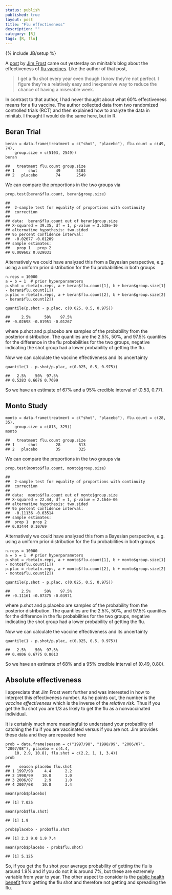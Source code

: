 ```yaml
---
status: publish
published: true
layout: post
title: "Flu effectiveness"
description: ""
category: [R]
tags: [R, flu]
---
```

{% include JB/setup %}
 
 
 
A [post](http://blog.minitab.com/blog/adventures-in-statistics/how-effective-are-flu-shots) by [Jim Frost](http://blog.minitab.com/blog/adventures-in-statistics) came out yesterday on minitab's blog about the effectiveness of [flu vaccines](http://www.cdc.gov/flu/protect/vaccine/index.htm). Like the author of that post, 
 
> I get a flu shot every year even though I know they're not perfect. I figure they're a relatively easy and inexpensive way to reduce the chance of having a miserable week.
 
In contrast to that author, I had never thought about what 60% effectiveness means for a flu vaccine. The author collected data from two randomized controlled trials (RCT) and then explained how to analyze the data in minitab. I thought I would do the same here, but in R. 
 
## Beran Trial

    beran = data.frame(treatment = c("shot", "placebo"), flu.count = c(49, 74), 
        group.size = c(5103, 2549))
    beran

    ##   treatment flu.count group.size
    ## 1      shot        49       5103
    ## 2   placebo        74       2549

We can compare the proportions in the two groups via

    prop.test(beran$flu.count, beran$group.size)

    ## 
    ## 	2-sample test for equality of proportions with continuity
    ## 	correction
    ## 
    ## data:  beran$flu.count out of beran$group.size 
    ## X-squared = 39.35, df = 1, p-value = 3.538e-10
    ## alternative hypothesis: two.sided 
    ## 95 percent confidence interval:
    ##  -0.02677 -0.01209 
    ## sample estimates:
    ##   prop 1   prop 2 
    ## 0.009602 0.029031

Alternatively we could have analyzed this from a Bayesian perspective, e.g. using a uniform prior distribution for the flu probabilities in both groups

    n.reps = 10000
    a = b = 1  # prior hyperparameters
    p.shot = rbeta(n.reps, a + beran$flu.count[1], b + beran$group.size[1] - beran$flu.count[1])
    p.plac = rbeta(n.reps, a + beran$flu.count[2], b + beran$group.size[2] - beran$flu.count[2])
    
    quantile(p.shot - p.plac, c(0.025, 0.5, 0.975))

    ##     2.5%      50%    97.5% 
    ## -0.02698 -0.01951 -0.01267

where p.shot and p.placebo are samples of the probability from the posterior distribution. The quantiles are the 2.5%, 50%, and 97.5% quantiles for the difference in the flu probabilities for the two groups, negative indicating the shot group had a lower probability of getting the flu.
 
Now we can calculate the vaccine effectiveness and its uncertainty

    quantile(1 - p.shot/p.plac, c(0.025, 0.5, 0.975))

    ##   2.5%    50%  97.5% 
    ## 0.5283 0.6676 0.7699

So we have an estimate of 67% and a 95% credible interval of (0.53, 0.77).
 
 
 
## Monto Study

    monto = data.frame(treatment = c("shot", "placebo"), flu.count = c(28, 35), 
        group.size = c(813, 325))
    monto

    ##   treatment flu.count group.size
    ## 1      shot        28        813
    ## 2   placebo        35        325

We can compare the proportions in the two groups via

    prop.test(monto$flu.count, monto$group.size)

    ## 
    ## 	2-sample test for equality of proportions with continuity
    ## 	correction
    ## 
    ## data:  monto$flu.count out of monto$group.size 
    ## X-squared = 22.44, df = 1, p-value = 2.164e-06
    ## alternative hypothesis: two.sided 
    ## 95 percent confidence interval:
    ##  -0.11136 -0.03514 
    ## sample estimates:
    ##  prop 1  prop 2 
    ## 0.03444 0.10769

Alternatively we could have analyzed this from a Bayesian perspective, e.g. using a uniform prior distribution for the flu probabilities in both groups

    n.reps = 10000
    a = b = 1  # prior hyperparameters
    p.shot = rbeta(n.reps, a + monto$flu.count[1], b + monto$group.size[1] - monto$flu.count[1])
    p.plac = rbeta(n.reps, a + monto$flu.count[2], b + monto$group.size[2] - monto$flu.count[2])
    
    quantile(p.shot - p.plac, c(0.025, 0.5, 0.975))

    ##     2.5%      50%    97.5% 
    ## -0.11161 -0.07375 -0.03971

where p.shot and p.placebo are samples of the probability from the posterior distribution. The quantiles are the 2.5%, 50%, and 97.5% quantiles for the difference in the flu probabilities for the two groups, negative indicating the shot group had a lower probability of getting the flu.
 
Now we can calculate the vaccine effectiveness and its uncertainty

    quantile(1 - p.shot/p.plac, c(0.025, 0.5, 0.975))

    ##   2.5%    50%  97.5% 
    ## 0.4806 0.6775 0.8013

So we have an estimate of 68% and a 95% credible interval of (0.49, 0.80).
 
## Absolute effectiveness 
 
I appreciate that Jim Frost went further and was interested in how to interpret this effectiveness number. As he points out, the number is the *vaccine effectiveness* which is the inverse of the *relative risk*. Thus if you get the flu shot you are 1/3 as likely to get the flu as a nonvaccinated individual.
 
It is certainly much more meaningful to understand your probability of catching the flu if you are vaccinated versus if you are not. Jim provides these data and they are repeated here

    prob = data.frame(season = c("1997/98", "1998/99", "2006/07", "2007/08"), placebo = c(4.4, 
        10, 2.9, 10.8), flu.shot = c(2.2, 1, 1, 3.4))
    prob

    ##    season placebo flu.shot
    ## 1 1997/98     4.4      2.2
    ## 2 1998/99    10.0      1.0
    ## 3 2006/07     2.9      1.0
    ## 4 2007/08    10.8      3.4

    mean(prob$placebo)

    ## [1] 7.025

    mean(prob$flu.shot)

    ## [1] 1.9

    prob$placebo - prob$flu.shot

    ## [1] 2.2 9.0 1.9 7.4

    mean(prob$placebo - prob$flu.shot)

    ## [1] 5.125

So, if you get the flu shot your average probability of getting the flu is around 1.9% and if you do not it is around 7%, but these are extremely variable from year to year. The other aspect to consider is the [public health benefit](http://www.who.int/bulletin/volumes/86/2/07-040089/en/) from getting the flu shot and therefore not getting and spreading the flu. 
 

